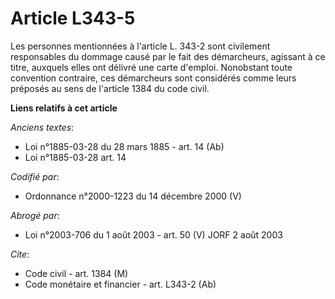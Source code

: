 # Article L343-5

Les personnes mentionnées à l'article L. 343-2 sont civilement responsables du dommage causé par le fait des démarcheurs,
agissant à ce titre, auxquels elles ont délivré une carte d'emploi. Nonobstant toute convention contraire, ces démarcheurs
sont considérés comme leurs préposés au sens de l'article 1384 du code civil.

**Liens relatifs à cet article**

_Anciens textes_:

  - Loi n°1885-03-28 du 28 mars 1885 - art. 14 (Ab)
  - Loi n°1885-03-28 art. 14

_Codifié par_:

  - Ordonnance n°2000-1223 du 14 décembre 2000 (V)

_Abrogé par_:

  - Loi n°2003-706 du 1 août 2003 - art. 50 (V) JORF 2 août 2003

_Cite_:

  - Code civil - art. 1384 (M)
  - Code monétaire et financier - art. L343-2 (Ab)
